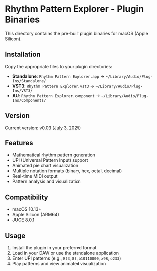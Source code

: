 # Rhythm Pattern Explorer - Plugin Binaries

This directory contains the pre-built plugin binaries for macOS (Apple Silicon).

## Installation

Copy the appropriate files to your plugin directories:

- **Standalone**: `Rhythm Pattern Explorer.app` → `~/Library/Audio/Plug-Ins/Standalone/`
- **VST3**: `Rhythm Pattern Explorer.vst3` → `~/Library/Audio/Plug-Ins/VST3/`
- **AU**: `Rhythm Pattern Explorer.component` → `~/Library/Audio/Plug-Ins/Components/`

## Version

Current version: v0.03 (July 3, 2025)

## Features

- Mathematical rhythm pattern generation
- UPI (Universal Pattern Input) support
- Animated pie chart visualization
- Multiple notation formats (binary, hex, octal, decimal)
- Real-time MIDI output
- Pattern analysis and visualization

## Compatibility

- macOS 10.13+
- Apple Silicon (ARM64)
- JUCE 8.0.1

## Usage

1. Install the plugin in your preferred format
2. Load in your DAW or use the standalone application
3. Enter UPI patterns (e.g., `E(3,8)`, `b10110000`, `x9B`, `o233`)
4. Play patterns and view animated visualization
